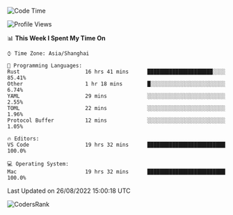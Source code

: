 <!--START_SECTION:waka-->
![Code Time](http://img.shields.io/badge/Code%20Time-1%2C652%20hrs%2040%20mins-blue)

![Profile Views](http://img.shields.io/badge/Profile%20Views-15-blue)

📊 **This Week I Spent My Time On** 

```text
⌚︎ Time Zone: Asia/Shanghai

💬 Programming Languages: 
Rust                     16 hrs 41 mins      █████████████████████░░░░   85.41% 
Other                    1 hr 18 mins        █░░░░░░░░░░░░░░░░░░░░░░░░   6.74% 
YAML                     29 mins             ░░░░░░░░░░░░░░░░░░░░░░░░░   2.55% 
TOML                     22 mins             ░░░░░░░░░░░░░░░░░░░░░░░░░   1.96% 
Protocol Buffer          12 mins             ░░░░░░░░░░░░░░░░░░░░░░░░░   1.05%

🔥 Editors: 
VS Code                  19 hrs 32 mins      █████████████████████████   100.0%

💻 Operating System: 
Mac                      19 hrs 32 mins      █████████████████████████   100.0%

```


 Last Updated on 26/08/2022 15:00:18 UTC
<!--END_SECTION:waka-->

![CodersRank](https://cr-skills-chart-widget.azurewebsites.net/api/api?username=BugenZhao&padding=16&tooltip=true&branding=false&sort-by-score=true&skills=Rust%2C%20Swift%2C%20C%2C%20TypeScript%2C%20Java%2C%20Go%2C%20Dart%2C%20C%2B%2B%2C%20Python%2C%20Assembly%2C%20Shell%2C%20Kotlin)
